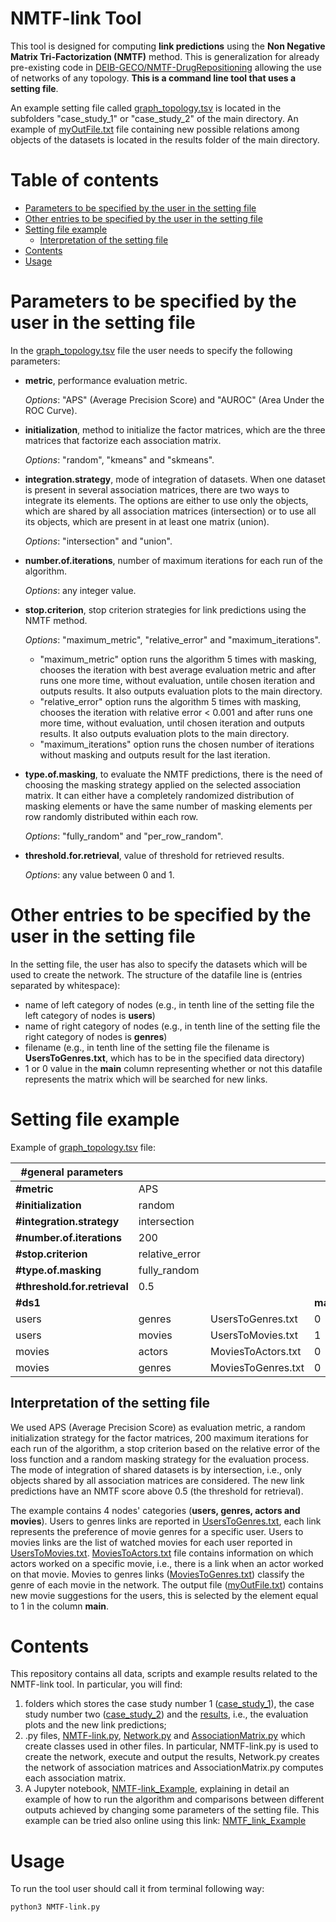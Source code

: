 # NMTF-link Tool

This tool is designed for computing **link predictions** using the **Non Negative Matrix Tri-Factorization (NMTF)** method. This is generalization for already pre-existing code in [DEIB-GECO/NMTF-DrugRepositioning](https://github.com/DEIB-GECO/NMTF-DrugRepositioning) allowing the use of networks of any topology. 
**This is a command line tool that uses a setting file**. 

An example setting file called [graph_topology.tsv](https://github.com/DEIB-GECO/NMTF-link/blob/master/case_study_1/graph_topology.tsv) is located in the subfolders "case_study_1" or "case_study_2" of the main directory. An example of [myOutFile.txt](https://github.com/DEIB-GECO/NMTF-link/blob/master/results/myOutFile.txt) file containing new possible relations among objects of the datasets is located in the results folder of the main directory.

# Table of contents
- [Parameters to be specified by the user in the setting file](#parameters-to-be-specified-by-the-user-in-the-setting-file)
- [Other entries to be specified by the user in the setting file](#other-entries-to-be-specified-by-the-user-in-the-setting-file)
- [Setting file example](#setting-file-example)
  * [Interpretation of the setting file](#interpretation-of-the-setting-file)
- [Contents](#contents)
- [Usage](#usage)

# Parameters to be specified by the user in the setting file
In the [graph_topology.tsv](https://github.com/DEIB-GECO/NMTF-link/blob/master/case_study_1/graph_topology.tsv) file the user needs to specify the following parameters:

- **metric**, performance evaluation metric.

  *Options*: "APS" (Average Precision Score) and "AUROC" (Area Under the ROC Curve).

- **initialization**, method to initialize the factor matrices, which are the three matrices that factorize each association matrix. 

  *Options*: "random", "kmeans" and "skmeans".

- **integration.strategy**, mode of integration of datasets.
When one dataset is present in several association matrices, there are two ways to integrate its elements. The options are either to use only the objects, which are shared by all association matrices (intersection) or to use all its objects, which are present in at least one matrix (union).

  *Options*: "intersection" and "union".

- **number.of.iterations**, number of maximum iterations for each run of the algorithm. 

  *Options*: any integer value.

- **stop.criterion**, stop criterion strategies for link predictions using the NMTF method. 

  *Options*: "maximum_metric", "relative_error" and "maximum_iterations".
    
    - "maximum_metric" option runs the algorithm 5 times with masking, chooses the iteration with best average evaluation metric and after runs one more time, without evaluation, untile chosen iteration and outputs results. It also outputs evaluation plots to the main directory.
    - "relative_error" option runs the algorithm 5 times with masking, chooses the iteration with relative error < 0.001 and after runs one more time, without evaluation, until chosen iteration and outputs results. It also outputs evaluation plots to the main directory.
    - "maximum_iterations" option runs the chosen number of iterations without masking and outputs result for the last iteration. 

- **type.of.masking**, to evaluate the NMTF predictions, there is the need of choosing the masking strategy applied on the selected association matrix. 
It can either have a completely randomized distribution of masking elements or have the same number of masking elements per row randomly distributed within each row. 

  *Options*: "fully_random" and "per_row_random".

- **threshold.for.retrieval**, value of threshold for retrieved results. 

  *Options*: any value between 0 and 1.

# Other entries to be specified by the user in the setting file

In the setting file, the user has also to specify the datasets which will be used to create the network. The structure of the datafile line is (entries separated by whitespace):
- name of left category of nodes (e.g., in tenth line of the setting file the left category of nodes is **users**)
- name of right category of nodes (e.g., in tenth line of the setting file the right category of nodes is **genres**)
- filename (e.g., in tenth line of the setting file the filename is **UsersToGenres.txt**, which has to be in the specified data directory)
- 1 or 0 value in the **main** column representing whether or not this datafile represents the matrix which will be searched for new links.

# Setting file example

Example of [graph_topology.tsv](https://github.com/DEIB-GECO/NMTF-link/blob/master/case_study_1/graph_topology.tsv) file:

| #general parameters | | | |
| ------------- | ------------- | ------------- | ------------- |
| **#metric**  | APS |  |  |
| **#initialization**  | random |  |  |
| **#integration.strategy**  | intersection |  |  |
| **#number.of.iterations** | 200 |  |  |
| **#stop.criterion**  | relative_error |  |  |
| **#type.of.masking** | fully_random |  |  |
| **#threshold.for.retrieval** | 0.5 |  |  |
| **#ds1** |  |  | **main** |
| users |	genres |	UsersToGenres.txt |	0 |
| users |	movies |	UsersToMovies.txt	| 1 |
| movies	| actors	| MoviesToActors.txt |	0 |
| movies	| genres	| MoviesToGenres.txt	| 0 |

## Interpretation of the setting file

We used APS (Average Precision Score) as evaluation metric, a random initialization strategy for the factor matrices, 200 maximum iterations for each run of the algorithm, a stop criterion based on the relative error of the loss function and a random masking strategy for the evaluation process. The mode of integration of shared datasets is by intersection, i.e., only objects shared by all association matrices are considered. The new link predictions have an NMTF score above 0.5 (the threshold for retrieval).

The example contains 4 nodes' categories (**users, genres, actors and movies**). Users to genres links are reported in [UsersToGenres.txt](https://github.com/DEIB-GECO/NMTF-link/blob/master/case_study_1/UsersToGenres.txt), each link represents the preference of movie genres for a specific user. Users to movies links are the list of watched movies for each user reported in [UsersToMovies.txt](https://github.com/DEIB-GECO/NMTF-link/blob/master/case_study_1/UsersToMovies.txt). [MoviesToActors.txt](https://github.com/DEIB-GECO/NMTF-link/blob/master/case_study_1/MoviesToActors.txt) file contains information on which actors worked on a specific movie, i.e., there is a link when an actor worked on that movie. Movies to genres links ([MoviesToGenres.txt](https://github.com/DEIB-GECO/NMTF-link/blob/master/case_study_1/MoviesToGenres.txt)) classify the genre of each movie in the network.
The output file ([myOutFile.txt](https://github.com/DEIB-GECO/NMTF-link/blob/master/results/myOutFile.txt)) contains new movie suggestions for the users, this is selected by the element equal to 1 in the column **main**.

# Contents

This repository contains all data, scripts and example results related to the NMTF-link tool. In particular, you will find:

1. folders which stores the case study number 1 ([case_study_1](https://github.com/DEIB-GECO/NMTF-link/blob/master/case_study_1)), the case study number two ([case_study_2](https://github.com/DEIB-GECO/NMTF-link/blob/master/case_study_2)) and the [results](https://github.com/DEIB-GECO/NMTF-link/blob/master/results), i.e., the evaluation plots and the new link predictions;
2. .py files, [NMTF-link.py](https://github.com/DEIB-GECO/NMTF-link/blob/master/NMTF-link.py), [Network.py](https://github.com/DEIB-GECO/NMTF-link/blob/master/Network.py) and [AssociationMatrix.py](https://github.com/DEIB-GECO/NMTF-link/blob/master/AssociationMatrix.py) which create classes used in other files. In particular, NMTF-link.py is used to create the network, execute and output the results, Network.py creates the network of association matrices and AssociationMatrix.py computes each association matrix.
3. A Jupyter notebook, [NMTF-link_Example](https://github.com/DEIB-GECO/NMTF-link/blob/master/NMTF-link_Example.ipynb), explaining in detail an example of how to run the algorithm and comparisons between different outputs achieved by changing some parameters of the setting file. This example can be tried also online using this link: [NMTF_link_Example](https://colab.research.google.com/drive/1JWuYjppKcUiNm0bJsHTjQzYoSK6MJ7Pm?usp=sharing)

# Usage

To run the tool user should call it from terminal following way:
```
python3 NMTF-link.py
```
